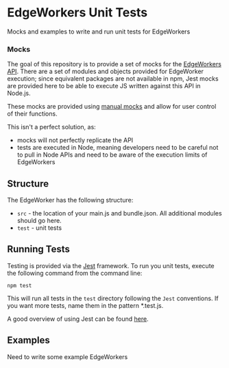 # EdgeWorkers Unit Tests
Mocks and examples to write and run unit tests for EdgeWorkers 

### Mocks
The goal of this repository is to provide a set of mocks for the [EdgeWorkers API](https://developer.akamai.com/api/web_performance/edgeworkers/v1.html). There are a set of modules and objects provided for EdgeWorker execution; since equivalent packages are not available in npm, Jest mocks are provided here to be able to execute JS written against this API in Node.js.

These mocks are provided using [manual mocks](https://jestjs.io/docs/en/manual-mocks) and allow for user control of their functions.  

This isn't a perfect solution, as:
* mocks will not perfectly replicate the API
* tests are executed in Node, meaning developers need to be careful not to pull in Node APIs and need to be aware of the execution limits of EdgeWorkers


## Structure

The EdgeWorker has the following structure:

* `src` - the location of your main.js and bundle.json.  All additional modules should go here.
* `test` - unit tests


## Running Tests

Testing is provided via the [Jest](https://jestjs.io/) framework.
To run you unit tests, execute the following command from the command line:

```
npm test
```

This will run all tests in the `test` directory following the `Jest` conventions.  If you want more tests, name them in the pattern *.test.js.

A good overview of using Jest can be found [here](https://flaviocopes.com/jest/).

## Examples

Need to write some example EdgeWorkers